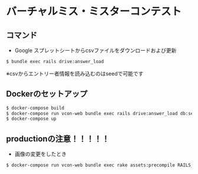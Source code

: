 # バーチャルミス・ミスターコンテスト

## コマンド
* Google スプレットシートからcsvファイルをダウンロードおよび更新
```bash
$ bundle exec rails drive:answer_load
```
※csvからエントリー者情報を読み込むのはseedで可能です

## Dockerのセットアップ
```bash
$ docker-compose build
$ docker-compose run vcon-web bundle exec rails drive:answer_load db:setup
$ docker-compose up
```

## productionの注意！！！！！
* 画像の変更をしたとき
```bash
$ docker-compose run vcon-web bundle exec rake assets:precompile RAILS_ENV=production
```
